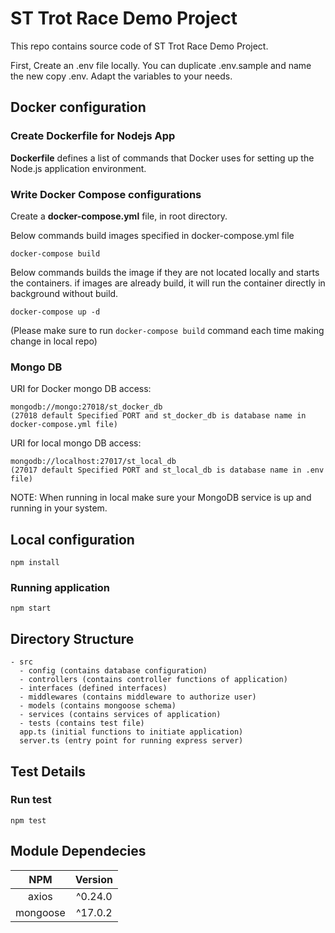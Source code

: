 # ST Trot Race Demo Project

This repo contains source code of ST Trot Race Demo Project.

First, Create an .env file locally. You can duplicate .env.sample and name the new copy .env. Adapt the variables to your needs.

## Docker configuration

### Create Dockerfile for Nodejs App

__Dockerfile__ defines a list of commands that Docker uses for setting up the Node.js application environment.

### Write Docker Compose configurations

Create a __docker-compose.yml__ file, in root directory.

Below commands build images specified in docker-compose.yml file

```
docker-compose build
```

Below commands builds the image if they are not located locally and starts the containers. if images are already build, it will run the container directly in background without build.

```
docker-compose up -d 
```

(Please make sure to run `docker-compose build` command each time making change in local repo)

### Mongo DB

URI for Docker mongo DB access:
```
mongodb://mongo:27018/st_docker_db 
(27018 default Specified PORT and st_docker_db is database name in docker-compose.yml file)
```

URI for local mongo DB access:
```
mongodb://localhost:27017/st_local_db
(27017 default Specified PORT and st_local_db is database name in .env file)
```

NOTE: When running in local make sure your MongoDB service is up and running in your system. 

## Local configuration

```
npm install
```

### Running application

```
npm start
```

<!-- ### Running application in Development env

```
npm start:dev
``` -->

## Directory Structure

```
- src
  - config (contains database configuration)
  - controllers (contains controller functions of application)
  - interfaces (defined interfaces)
  - middlewares (contains middleware to authorize user)
  - models (contains mongoose schema)
  - services (contains services of application)
  - tests (contains test file)
  app.ts (initial functions to initiate application)
  server.ts (entry point for running express server)
```

## Test Details

### Run test

```
npm test
```

## Module Dependecies

|             NPM            | Version |
|:--------------------------:|:-------:|
| axios                      | ^0.24.0 |
| mongoose                   | ^17.0.2 |
